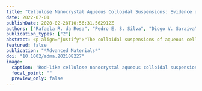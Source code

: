 ```yaml
---
title: "Cellulose Nanocrystal Aqueous Colloidal Suspensions: Evidence of Density Inversion at the Isotropic Liquid Crystal Phase Transition"
date: 2022-07-01
publishDate: 2020-02-28T10:56:31.562912Z
authors: ["Rafaela R. da Rosa", "Pedro E. S. Silva", "Diogo V. Saraiva", "Anant and de Sousa Kumar", "António P. Mendes de Sousa", "Pedro Sebastião", "Susete N. Fernandes", "Maria Helena Godinho"]
publication_types: ["2"]
abstract: <p align="justify">"The colloidal suspensions of aqueous cellulose nanocrystals (CNCs) are known to form liquid crystalline (LC) systems above certain critical concentrations. From an isotropic phase, tactoid formation, growth, and sedimentation have been determined as the genesis of a high-density cholesteric phase, which, after drying, originates solid iridescent films. Herein, the coexistence of a liquid crystal upper phase and an isotropic bottom phase in CNC aqueous suspensions at the isotropic–nematic phase separation is reported. Furthermore, isotropic spindle-like domains are observed in the low-density LC phase and high-density LC phases are also prepared. The CNCs isolated from the low- and high-density LC phases are found to have similar average lengths, diameters, and surface charges. The existence of an LC low-density phase is explained by the presence of air dissolved in the water present within the CNCs. The air dissolves out when the water solidifies into ice and remains within the CNCs. The self-adjustment of the cellulose chain conformation enables the entrapment of air within the CNCs and CNC buoyancy in aqueous suspensions."</p>
featured: false
publication: "*Advanced Materials*"
doi: "10.1002/adma.202108227"
image:
  caption: 'Rod-like cellulose nanocrystal aqueous colloidal suspensions can be prepared from eucalyptus kraft pulp. In article number 2108227, Maria Helena Godinho and co-workers show the formation of a liquid crystalline (LC) phase atop an isotropic phase, inverted from the typical high-density LC phase. The bounciness of the particles is attributed to the presence of air. The behavior observed is an indication that the LC phase is an indirect way to reveal cellulose nanocrystal/water interactions.'
  focal_point: ""
  preview_only: false
---
```

